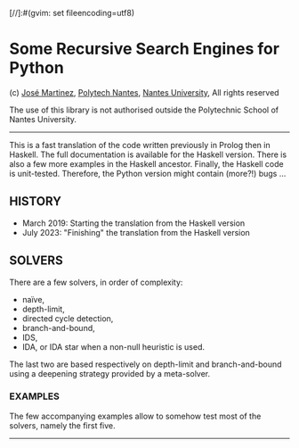 [//]:#(gvim: set fileencoding=utf8)

# Some Recursive Search Engines for Python

(c) [José Martinez](<jose.martinez@polytech.univ-nantes.fr>), [Polytech Nantes](https://polytech.univ-nantes.fr/), [Nantes University](https://www.univ-nantes.fr), All rights reserved

The use of this library is not authorised outside the Polytechnic School of Nantes University.

---

This is a fast translation of the code written previously in Prolog then in Haskell.
The full documentation is available for the Haskell version.
There is also a few more examples in the Haskell ancestor.
Finally, the Haskell code is unit-tested.
Therefore, the Python version might contain (more?!) bugs ...


## HISTORY

   * March 2019:  Starting the translation from the Haskell version
   * July 2023:  "Finishing" the translation from the Haskell version

## SOLVERS

There are a few solvers, in order of complexity:

   * naïve,
   * depth-limit,
   * directed cycle detection,
   * branch-and-bound,
   * IDS,
   * IDA, or IDA star when a non-null heuristic is used.

The last two are based respectively on depth-limit and branch-and-bound using a deepening strategy provided by a meta-solver.

### EXAMPLES

The few accompanying examples allow to somehow test most of the solvers, namely the first five.

---

